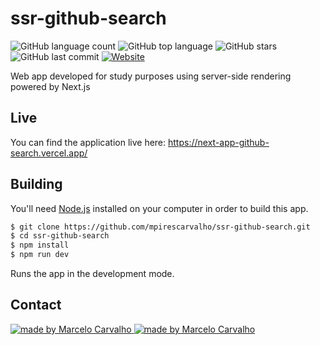 # ssr-github-search

<p align="start">
	  <img alt="GitHub language count" src="https://img.shields.io/github/languages/count/mpirescarvalho/ssr-github-search?style=flat">
	  <img alt="GitHub top language" src="https://img.shields.io/github/languages/top/mpirescarvalho/ssr-github-search">
	  <img alt="GitHub stars" src="https://img.shields.io/github/stars/mpirescarvalho/ssr-github-search?style=social">
	  <img alt="GitHub last commit" src="https://img.shields.io/github/last-commit/mpirescarvalho/ssr-github-search">
	  <a href="https://next-app-github-search.vercel.app/">
			<img alt="Website" src="https://img.shields.io/website?url=https%3A%2F%2Fnext-app-github-search.vercel.app">
    </a>
</p>

Web app developed for study purposes using server-side rendering powered by Next.js

## Live

You can find the application live here:
https://next-app-github-search.vercel.app/

## Building

You'll need [Node.js](https://nodejs.org) installed on your computer in order to build this app.

```bash
$ git clone https://github.com/mpirescarvalho/ssr-github-search.git
$ cd ssr-github-search
$ npm install
$ npm run dev
```

Runs the app in the development mode.<br/>

## Contact

<a href="https://github.com/mpirescarvalho">
  <img alt="made by Marcelo Carvalho" src="https://img.shields.io/badge/made%20by-Marcelo Carvalho-%237519C1">
</a>
<a href="mailto:mpirescarvalho17@gmail.com">
  <img alt="made by Marcelo Carvalho" src="https://img.shields.io/badge/-mpirescarvalho17@gmail.com-c14438?style=flat-square&logo=Gmail&logoColor=white&link=mailto:mpirescarvalho17@gmail.com" />
</a>
